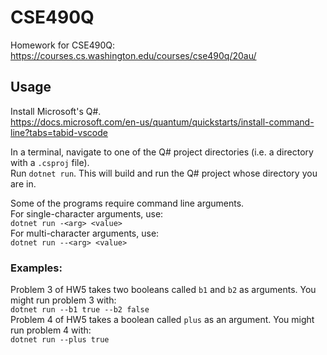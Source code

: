 # CSE490Q
Homework for CSE490Q: https://courses.cs.washington.edu/courses/cse490q/20au/


## Usage
Install Microsoft's Q#.  
https://docs.microsoft.com/en-us/quantum/quickstarts/install-command-line?tabs=tabid-vscode

In a terminal, navigate to one of the Q# project directories (i.e. a directory with a `.csproj` file).  
Run `dotnet run`. This will build and run the Q# project whose directory you are in.

Some of the programs require command line arguments.  
For single-character arguments, use:  
`dotnet run -<arg> <value>`  
For multi-character arguments, use:  
`dotnet run --<arg> <value>`

### Examples:
Problem 3 of HW5 takes two booleans called `b1` and `b2` as arguments. You might run problem 3 with:  
`dotnet run --b1 true --b2 false`  
Problem 4 of HW5 takes a boolean called `plus` as an argument. You might run problem 4 with:  
`dotnet run --plus true`  
